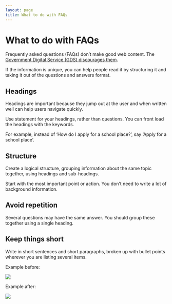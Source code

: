 ```yaml
---
layout: page
title: What to do with FAQs
---
```


# What to do with FAQs

Frequently asked questions (FAQs) don’t make good web content. The [Government Digital Service (GDS) discourages them](https://www.gov.uk/guidance/content-design/writing-for-gov-uk).  
  
If the information is unique, you can help people read it by structuring it and taking it out of the questions and answers format.

## Headings

Headings are important because they jump out at the user and when written well can help users navigate quickly.  
  
Use statement for your headings, rather than questions. You can front load the headings with the keywords.  
  
For example, instead of ‘How do I apply for a school place?’, say ‘Apply for a school place’.

## Structure

Create a logical structure, grouping information about the same topic together, using headings and sub-headings.  
  
Start with the most important point or action. You don’t need to write a lot of background information.

## Avoid repetition

Several questions may have the same answer. You should group these together using a single heading.

## Keep things short

Write in short sentences and short paragraphs, broken up with bullet points wherever you are listing several items.

Example before:

![](/public/images/what-to-do-with-faqs-eg-1.jpg?width=445.9644322845418&height=500)

Example after:

![](/public/images/what-to-do-with-faqs-eg-2.jpg?width=500&height=379.85611510791363)
